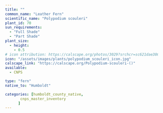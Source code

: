 ```yaml
---
title: ""
common_name: "Leather Fern"
scientific_name: "Polypodium scouleri"
plant_id: 70
sun_requirements:
  - "Full Shade"
  - "Part Shade"
plant_size:
  - height: 
    - 0.5
# icon attribution: https://calscape.org/photos/3029?srchcr=sc621dae3863611 
icon: "/assets/images/plants/polypodium_scouleri_icon.jpg" 
calscape_link: "https://calscape.org/Polypodium-scouleri-()"
available: 
  - CNPS

type: "fern"
native_to: "Humboldt"

categories: [humboldt_county_native,
       cnps_master_inventory
      ]
---
```


